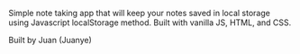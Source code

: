 Simple note taking app that will keep your notes saved in local storage using Javascript localStorage method. Built with vanilla JS, HTML, and CSS. 

Built by Juan (Juanye)
